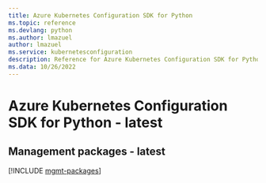 ```yaml
---
title: Azure Kubernetes Configuration SDK for Python
ms.topic: reference
ms.devlang: python
ms.author: lmazuel
author: lmazuel
ms.service: kubernetesconfiguration
description: Reference for Azure Kubernetes Configuration SDK for Python
ms.data: 10/26/2022
---
```

# Azure Kubernetes Configuration SDK for Python - latest

## Management packages - latest
[!INCLUDE [mgmt-packages](kubernetes-configuration-mgmt-index.md)]